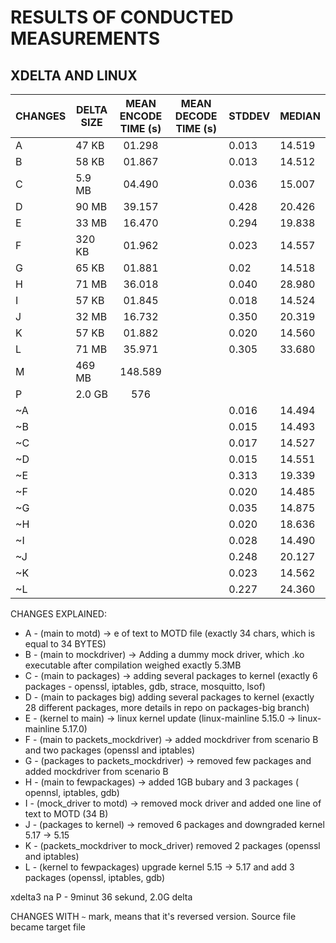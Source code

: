 # RESULTS OF CONDUCTED MEASUREMENTS #


## XDELTA AND LINUX ## 


| CHANGES | DELTA SIZE | MEAN ENCODE TIME (s) | MEAN DECODE TIME (s) |   STDDEV  |   MEDIAN |
| ---     |   ---      |       :---:          |     ---              |   ---     |   ---    |
| A       |  47  KB    |        01.298        |                      |   0.013   |  14.519  |
| B       |  58  KB    |        01.867        |                      |   0.013   |  14.512  |
| C       |  5.9 MB    |		04.490        |                      |   0.036   |  15.007  |
| D       |   90 MB    |        39.157        |                      |   0.428   |  20.426  |
| E       |   33 MB    |        16.470        |                      |   0.294   |  19.838  |
| F       |  320 KB    |        01.962        |                      |   0.023   |  14.557  |
| G		  |   65 KB    |        01.881        |						 |    0.02   |  14.518  |
| H		  |   71 MB    |        36.018        |					     |   0.040   |  28.980  |
| I		  |   57 KB    |        01.845        |                      |   0.018   |  14.524  |
| J		  |   32 MB    |        16.732        |                      |   0.350   |  20.319  |
| K		  |   57 KB    |        01.882        |                      |   0.020   |  14.560  |
| L	      |   71 MB    |        35.971        |                      |   0.305   |  33.680  |
| M       |   469 MB   |        148.589
| P       |  2.0 GB    |        576             |         
| ~A	  |            |                |                      |   0.016   |  14.494  |
| ~B      |            |                |                      |   0.015   |  14.493  |
| ~C      |            |                |                      |   0.017   |  14.527  |
| ~D      |            |                |                      |   0.015   |  14.551  |
| ~E      |            |                |                      |   0.313   |  19.339  |
| ~F      |            |                |                      |   0.020   |  14.485  |
| ~G      |            |                |						 |   0.035   |  14.875  |
| ~H      |            |                |                      |   0.020   |  18.636  |
| ~I      |            |                |                      |   0.028   |  14.490	|
| ~J      |            |                |                      |   0.248   |  20.127  |
| ~K      |            |                |                      |   0.023   |  14.562  |
| ~L      |            |                |                      |   0.227   |  24.360  |


CHANGES EXPLAINED:
* A - (main to motd) -> e of text to MOTD file (exactly 34 chars, which is    
	equal to 34 BYTES)
* B - (main to mockdriver) -> Adding a dummy mock driver, which .ko executable after compilation			 weighed exactly 5.3MB
* C - (main to packages) -> adding several packages to kernel (exactly 6 packages - openssl, iptables,
	gdb, strace, mosquitto, lsof)
* D - (main to packages big) adding several packages to kernel (exactly 28 different packages, 
	more details in repo on packages-big branch)
* E - (kernel to main) -> linux kernel update (linux-mainline 5.15.0 -> linux-mainline 5.17.0)
* F - (main to packets_mockdriver) -> added mockdriver from scenario B and two packages (openssl and 
	iptables)
* G - (packages to packets_mockdriver) -> removed few packages and added mockdriver from scenario B
* H - (main to fewpackages) -> added 1GB bubary and 3 packages ( opennsl, iptables, gdb)
* I - (mock_driver to motd) -> removed mock driver and added one line of text to MOTD (34 B)
* J - (packages to kernel) -> removed 6 packages and downgraded kernel 5.17 -> 5.15
* K -  (packets_mockdriver to mock_driver) removed 2 packages (openssl and iptables) 
* L - (kernel to fewpackages) upgrade kernel 5.15 -> 5.17 and add 3 packages (openssl, iptables, gdb)



xdelta3 na P - 9minut 36 sekund, 2.0G delta


CHANGES WITH `~` mark, means that it's reversed version. Source file became target file
